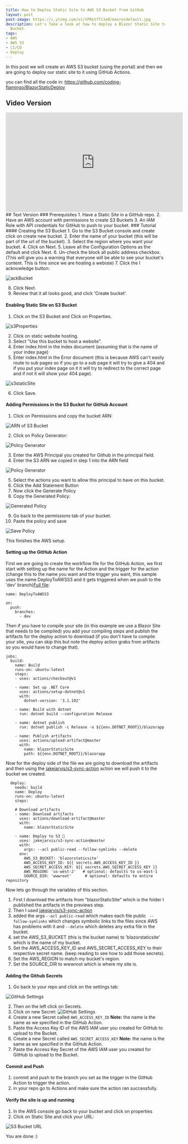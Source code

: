```yaml
---
title: How to Deploy Static Site to AWS S3 Bucket from GitHub
layout: post
post-image: https://i.ytimg.com/vi/tPRotfTc1e8/maxresdefault.jpg
description: Let's Take a look at how to deploy a Blazor Static Site to an AWS S3
  Bucket.
tags:
- AWS
- AWS S3
- CI/CD
- Deploy
---
```


In this post we will create an AWS S3 bucket (using the portal) and then we are going to deploy our static site to it using GitHub Actions. 

you can find all the code in: https://github.com/coding-flamingo/BlazorStaticDeploy

## Video Version
<iframe width="560" height="315" src="https://www.youtube.com/embed/tPRotfTc1e8" frameborder="0" allow="accelerometer; autoplay; clipboard-write; encrypted-media; gyroscope; picture-in-picture" allowfullscreen></iframe>
## Text Version
### Prerequisites
1. Have a Static Site in a GitHub repo. 
2. Have an AWS account with permissions to create S3 Buckets
3. An IAM Role with API credentials for GitHub to push to your bucket.
### Tutorial
#### Creating the S3 Bucket
1. Go to the S3 Bucket console and create click on create new bucket. 
2. Enter the name of your bucket (this will be part of the url of the bucket).
3. Select the region where you want your bucket. 
4.  Click on Next.
5.  Leave all the Configuration Options as the default and click Next. 
6.  Un-check the block all public address checkbox. (This will give you a warning that everyone will be able to see your bucket's content. This is fine since we are hosting a webiste)
7.  Click the I acknowledge button:

![ackBucket](/assets/images/ackbucket.jpg)

8.  Click Next. 
9.  Review that it all looks good, and click 'Create bucket'.
#### Enabling Static Site on S3 Bucket
1. Click on the S3 Bucket and Click on Properties.

![s3Properties](/assets/images/s3properties.jpg)

2. Click on static website hosting.
3. Select "Use this bucket to host a website".
4.  Enter index.html in the index document (assuming that is the name of your index page) 
5.  Enter index.html in the Error document (this is because AWS can't easily route to sub pages so if you go to a sub page it will try to give a 404 and if you put your index page on it it will try to redirect to the correct page and if not it will show your 404 page).

![s3staticSite](/assets/images/s3staticSite.jpg)

6.  Click Save.
#### Adding Permissions in the S3 Bucket for GitHub Account
1. Click on Permissions and copy the bucket ARN:

![ARN of S3 Bucket](/assets/images/s3ARN.jpg)

2. Click on Policy Generator:

![Policy Generator](/assets/images/s3PolicyGenerator.jpg)

3. Enter the AWS Principal you created for Github in the principal field. 
4. Enter the S3 ARN we copied in step 1 into the ARN field

![Policy Generator](/assets/images/s3PolicyGeneratorsettings.jpg)

5. Select the actions you want to allow this principal to have on this bucket. 
6. Click the Add Statement Button
7. Now click the Generate Policy
8. Copy the Generated Policy:

![Generated Policy](/assets/images/generatedpolicy.jpg)

9. Go back to the permissions tab of your bucket. 
10. Paste the policy and save

![Save Policy](/assets/images/savepolicy.jpg)

This finishes the AWS setup. 
#### Setting up the GitHub Action
First we are going to create the workflow file for the GitHub Action, we first start with setting up the name for the Action and the trigger for the action (change this to the name you want and the trigger you want, this sample uses the name DeployToAWSS3 and it gets triggered when we push to the 'dev' branch)[Full file](https://github.com/coding-flamingo/BlazorStaticDeploy/blob/master/.github/workflows/DeployToAWSS3.yaml):
```
name: DeployToAWSS3
 
on:
  push:
    branches:
      - dev
```
Then if you have to compile your site (in this example we use a Blazor Site that needs to be compiled) you add your compiling steps and publish the artifacts for the deploy action to download (if you don't have to compile your site, you can skip this but note the deploy action grabs from artifacts so you would have to change that).
```
jobs:
  build:
    name: Build
    runs-on: ubuntu-latest
    steps:
    - uses: actions/checkout@v1
    
    - name: Set up .NET Core
      uses: actions/setup-dotnet@v1
      with:
        dotnet-version: '3.1.102'

    - name: Build with dotnet
      run: dotnet build --configuration Release

    - name: dotnet publish
      run: dotnet publish -c Release -o ${{env.DOTNET_ROOT}}/blazorapp

    - name: Publish artifacts
      uses: actions/upload-artifact@master
      with:
        name: blazorStaticSite
        path: ${{env.DOTNET_ROOT}}/blazorapp
```
Now for the deploy side of the file we are going to download the artifacts and then using the [jakejarvis/s3-sync-action](https://github.com/jakejarvis/s3-sync-action) action we will push it to the bucket we created. 
```
  deploy:
    needs: build
    name: Deploy
    runs-on: ubuntu-latest
    steps:
 
    # Download artifacts
    - name: Download artifacts
      uses: actions/download-artifact@master
      with:
        name: blazorStaticSite
 
    - name: Deploy to S3 🚀
      uses: jakejarvis/s3-sync-action@master
      with:
        args: --acl public-read --follow-symlinks --delete
      env:
        AWS_S3_BUCKET: 'blazorstaticsite'
        AWS_ACCESS_KEY_ID: ${{ secrets.AWS_ACCESS_KEY_ID }}
        AWS_SECRET_ACCESS_KEY: ${{ secrets.AWS_SECRET_ACCESS_KEY }}
        AWS_REGION: 'us-west-2'   # optional: defaults to us-east-1
        SOURCE_DIR: 'wwwroot'      # optional: defaults to entire repository
```
Now lets go through the variables of this section.
1. First I download the artifacts from "blazorStaticSite" which is the folder I published the artifacts in the previews step.
3. Then I used [jakejarvis/s3-sync-action](https://github.com/jakejarvis/s3-sync-action) 
4. added the args `--acl public-read` which makes each file public ` --follow-symlinks` which changes symbolic links to the files since AWS has problems with it and `--delete` which deletes any extra file in the bucket.
5. set the AWS_S3_BUCKET (this is the bucket name) to 'blazorstaticsite' which is the name of my bucket. 
6. Set the AWS_ACCESS_KEY_ID and AWS_SECRET_ACCESS_KEY to their respective secret name. (keep reading to see how to add those secrets).
7. Set the AWS_REGION to match my bucket's region. 
8. Set the SOURCE_DIR to wwwroot which is where my site is. 
#### Adding the Github Secrets
1.  Go back to your repo and click on the settings tab:

![GitHub Settings](/assets/images/GitHubSettings.jpg)

2. Then on the left click on Secrets.
3. Click on new Secret:
![GitHub Settings](/assets/images/RepoSecrets.jpg)
4. Create a new Secret called `AWS_ACCESS_KEY_ID` **Note:** the name is the same as we specified in the GitHub Action. 
5. Paste the Access Key ID of the AWS IAM user you created for GitHub to upload to the Bucket. 
6. Create a new Secret called `AWS_SECRET_ACCESS_KEY` **Note:** the name is the same as we specified in the GitHub Action. 
7. Paste the Access Key Secret of the AWS IAM user you created for GitHub to upload to the Bucket. 
#### Commit and Push
1. commit and push to the branch you set as the trigger in the GitHub Action to trigger the action. 
2. in your repo go to Actions and make sure the action ran successfully. 
#### Verify the site is up and running
1. In the AWS console go back to your bucket and click on properties
2. Click on Static Site and click your URL:

![S3 Bucket URL](/assets/images/s3bucketurl.jpg)

You are done :)